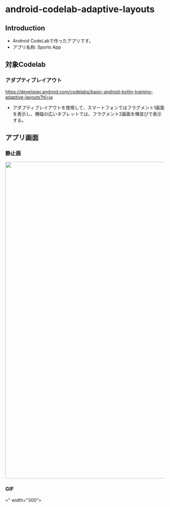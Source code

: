 # android-codelab-adaptive-layouts

Introduction
------------
- Android CodeLabで作ったアプリです。
- アプリ名称: Sports App  
  
対象Codelab
------------

### アダプティブレイアウト ###
https://developer.android.com/codelabs/basic-android-kotlin-training-adaptive-layouts?hl=ja

- アダプティブレイアウトを使用して、スマートフォンではフラグメント1画面を表示し、横幅の広いタブレットでは、フラグメント2画面を横並びで表示する。

  
アプリ画面
----  
### 静止画 ###
<img src="https://user-images.githubusercontent.com/88254716/207455719-e848160c-e54f-4a40-a8d1-a7dc784f389f.png" width="1000">
  
### GIF ###  
<" width="300">
